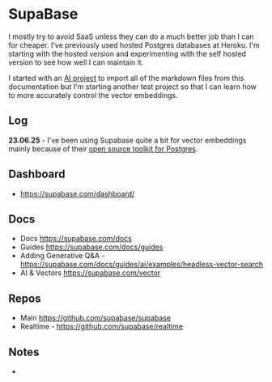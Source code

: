 # SupaBase

I mostly try to avoid SaaS unless they can do a much better job than I can for cheaper. I've previously used hosted Postgres databases at Heroku. I'm starting with the hosted version and experimenting with the self hosted version to see how well I can maintain it.

I started with an [AI project](/ai) to import all of the markdown files from this documentation but I'm starting another test project so that I can learn how to more accurately control the vector embeddings.

## Log

**23.06.25** - I've been using Supabase quite a bit for vector embeddings mainly because of their [open source toolkit for Postgres](https://supabase.com/vector). 

## Dashboard 

- <https://supabase.com/dashboard/>

## Docs

- Docs <https://supabase.com/docs>
- Guides <https://supabase.com/docs/guides>
 - Adding Generative Q&A - <https://supabase.com/docs/guides/ai/examples/headless-vector-search>
- AI & Vectors <https://supabase.com/vector>

## Repos

- Main <https://github.com/supabase/supabase>
- Realtime - <https://github.com/supabase/realtime>

## Notes

-